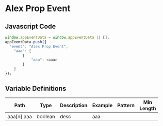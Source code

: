 # Alex Prop Event

### 

## Javascript Code
```js
window.appEventData = window.appEventData || [];
appEventData.push({
  "event": "Alex Prop Event",
    "aaa": [
        {
            "aaa": <aaa>
        }
    ]
});
```

## Variable Definitions

|Path|Type|Description|Example|Pattern|Min Length|Max Length|Minimum|Maximum|Multiple Of|
| --- | --- | --- | --- | --- | --- | --- | --- | --- | --- |
|aaa[n].aaa|boolean|desc|aaa|||||||




